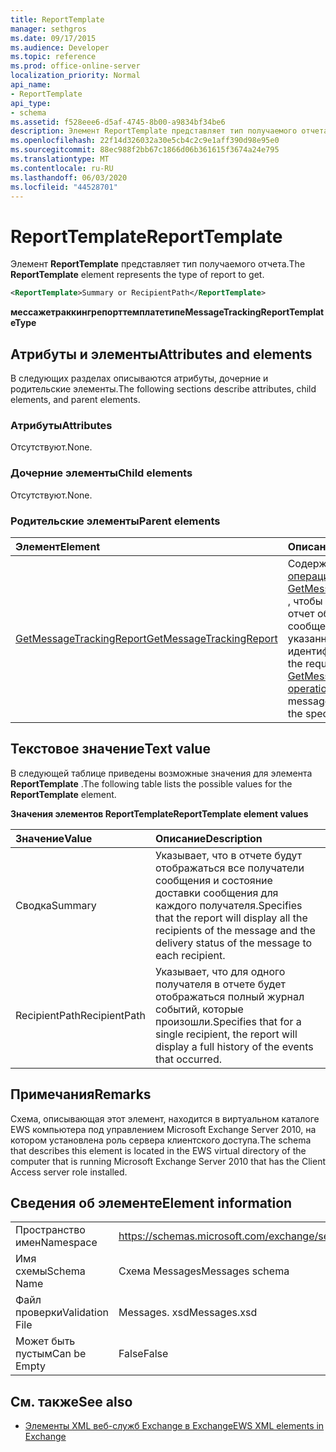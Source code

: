 ```yaml
---
title: ReportTemplate
manager: sethgros
ms.date: 09/17/2015
ms.audience: Developer
ms.topic: reference
ms.prod: office-online-server
localization_priority: Normal
api_name:
- ReportTemplate
api_type:
- schema
ms.assetid: f528eee6-d5af-4745-8b00-a9834bf34be6
description: Элемент ReportTemplate представляет тип получаемого отчета.
ms.openlocfilehash: 22f14d326032a30e5cb4c2c9e1aff390d98e95e0
ms.sourcegitcommit: 88ec988f2bb67c1866d06b361615f3674a24e795
ms.translationtype: MT
ms.contentlocale: ru-RU
ms.lasthandoff: 06/03/2020
ms.locfileid: "44528701"
---
```

# <a name="reporttemplate"></a><span data-ttu-id="5adcb-103">ReportTemplate</span><span class="sxs-lookup"><span data-stu-id="5adcb-103">ReportTemplate</span></span>

<span data-ttu-id="5adcb-104">Элемент **ReportTemplate** представляет тип получаемого отчета.</span><span class="sxs-lookup"><span data-stu-id="5adcb-104">The **ReportTemplate** element represents the type of report to get.</span></span> 
  
```xml
<ReportTemplate>Summary or RecipientPath</ReportTemplate>
```

 <span data-ttu-id="5adcb-105">**мессажетраккингрепорттемплатетипе**</span><span class="sxs-lookup"><span data-stu-id="5adcb-105">**MessageTrackingReportTemplateType**</span></span>
## <a name="attributes-and-elements"></a><span data-ttu-id="5adcb-106">Атрибуты и элементы</span><span class="sxs-lookup"><span data-stu-id="5adcb-106">Attributes and elements</span></span>

<span data-ttu-id="5adcb-107">В следующих разделах описываются атрибуты, дочерние и родительские элементы.</span><span class="sxs-lookup"><span data-stu-id="5adcb-107">The following sections describe attributes, child elements, and parent elements.</span></span>
  
### <a name="attributes"></a><span data-ttu-id="5adcb-108">Атрибуты</span><span class="sxs-lookup"><span data-stu-id="5adcb-108">Attributes</span></span>

<span data-ttu-id="5adcb-109">Отсутствуют.</span><span class="sxs-lookup"><span data-stu-id="5adcb-109">None.</span></span>
  
### <a name="child-elements"></a><span data-ttu-id="5adcb-110">Дочерние элементы</span><span class="sxs-lookup"><span data-stu-id="5adcb-110">Child elements</span></span>

<span data-ttu-id="5adcb-111">Отсутствуют.</span><span class="sxs-lookup"><span data-stu-id="5adcb-111">None.</span></span>
  
### <a name="parent-elements"></a><span data-ttu-id="5adcb-112">Родительские элементы</span><span class="sxs-lookup"><span data-stu-id="5adcb-112">Parent elements</span></span>

|<span data-ttu-id="5adcb-113">**Элемент**</span><span class="sxs-lookup"><span data-stu-id="5adcb-113">**Element**</span></span>|<span data-ttu-id="5adcb-114">**Описание**</span><span class="sxs-lookup"><span data-stu-id="5adcb-114">**Description**</span></span>|
|:-----|:-----|
|[<span data-ttu-id="5adcb-115">GetMessageTrackingReport</span><span class="sxs-lookup"><span data-stu-id="5adcb-115">GetMessageTrackingReport</span></span>](getmessagetrackingreport.md) <br/> |<span data-ttu-id="5adcb-116">Содержит запрос для [операции GetMessageTrackingReport](getmessagetrackingreport-operation.md) , чтобы получить полный отчет об отслеживании сообщений для указанного идентификатора.</span><span class="sxs-lookup"><span data-stu-id="5adcb-116">Contains the request for the [GetMessageTrackingReport operation](getmessagetrackingreport-operation.md) to retrieve the full message tracking report for the specified ID.</span></span>  <br/> |
   
## <a name="text-value"></a><span data-ttu-id="5adcb-117">Текстовое значение</span><span class="sxs-lookup"><span data-stu-id="5adcb-117">Text value</span></span>

<span data-ttu-id="5adcb-118">В следующей таблице приведены возможные значения для элемента **ReportTemplate** .</span><span class="sxs-lookup"><span data-stu-id="5adcb-118">The following table lists the possible values for the **ReportTemplate** element.</span></span> 
  
<span data-ttu-id="5adcb-119">**Значения элементов ReportTemplate**</span><span class="sxs-lookup"><span data-stu-id="5adcb-119">**ReportTemplate element values**</span></span>

|<span data-ttu-id="5adcb-120">**Значение**</span><span class="sxs-lookup"><span data-stu-id="5adcb-120">**Value**</span></span>|<span data-ttu-id="5adcb-121">**Описание**</span><span class="sxs-lookup"><span data-stu-id="5adcb-121">**Description**</span></span>|
|:-----|:-----|
|<span data-ttu-id="5adcb-122">Сводка</span><span class="sxs-lookup"><span data-stu-id="5adcb-122">Summary</span></span>  <br/> |<span data-ttu-id="5adcb-123">Указывает, что в отчете будут отображаться все получатели сообщения и состояние доставки сообщения для каждого получателя.</span><span class="sxs-lookup"><span data-stu-id="5adcb-123">Specifies that the report will display all the recipients of the message and the delivery status of the message to each recipient.</span></span>  <br/> |
|<span data-ttu-id="5adcb-124">RecipientPath</span><span class="sxs-lookup"><span data-stu-id="5adcb-124">RecipientPath</span></span>  <br/> |<span data-ttu-id="5adcb-125">Указывает, что для одного получателя в отчете будет отображаться полный журнал событий, которые произошли.</span><span class="sxs-lookup"><span data-stu-id="5adcb-125">Specifies that for a single recipient, the report will display a full history of the events that occurred.</span></span>  <br/> |
   
## <a name="remarks"></a><span data-ttu-id="5adcb-126">Примечания</span><span class="sxs-lookup"><span data-stu-id="5adcb-126">Remarks</span></span>

<span data-ttu-id="5adcb-127">Схема, описывающая этот элемент, находится в виртуальном каталоге EWS компьютера под управлением Microsoft Exchange Server 2010, на котором установлена роль сервера клиентского доступа.</span><span class="sxs-lookup"><span data-stu-id="5adcb-127">The schema that describes this element is located in the EWS virtual directory of the computer that is running Microsoft Exchange Server 2010 that has the Client Access server role installed.</span></span>
  
## <a name="element-information"></a><span data-ttu-id="5adcb-128">Сведения об элементе</span><span class="sxs-lookup"><span data-stu-id="5adcb-128">Element information</span></span>

|||
|:-----|:-----|
|<span data-ttu-id="5adcb-129">Пространство имен</span><span class="sxs-lookup"><span data-stu-id="5adcb-129">Namespace</span></span>  <br/> |https://schemas.microsoft.com/exchange/services/2006/messages  <br/> |
|<span data-ttu-id="5adcb-130">Имя схемы</span><span class="sxs-lookup"><span data-stu-id="5adcb-130">Schema Name</span></span>  <br/> |<span data-ttu-id="5adcb-131">Схема Messages</span><span class="sxs-lookup"><span data-stu-id="5adcb-131">Messages schema</span></span>  <br/> |
|<span data-ttu-id="5adcb-132">Файл проверки</span><span class="sxs-lookup"><span data-stu-id="5adcb-132">Validation File</span></span>  <br/> |<span data-ttu-id="5adcb-133">Messages. xsd</span><span class="sxs-lookup"><span data-stu-id="5adcb-133">Messages.xsd</span></span>  <br/> |
|<span data-ttu-id="5adcb-134">Может быть пустым</span><span class="sxs-lookup"><span data-stu-id="5adcb-134">Can be Empty</span></span>  <br/> |<span data-ttu-id="5adcb-135">False</span><span class="sxs-lookup"><span data-stu-id="5adcb-135">False</span></span>  <br/> |
   
## <a name="see-also"></a><span data-ttu-id="5adcb-136">См. также</span><span class="sxs-lookup"><span data-stu-id="5adcb-136">See also</span></span>



- [<span data-ttu-id="5adcb-137">Элементы XML веб-служб Exchange в Exchange</span><span class="sxs-lookup"><span data-stu-id="5adcb-137">EWS XML elements in Exchange</span></span>](ews-xml-elements-in-exchange.md)

